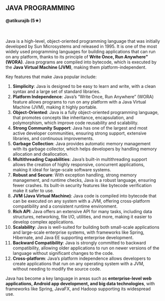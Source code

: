 <h2>JAVA PROGRAMMING</h2> 
<h4>@atikurajib (5★)</h4> </br>

Java is a high-level, object-oriented programming language that was initially developed by Sun Microsystems and released in 1995. It is one of the most widely used programming languages for building applications that can run on any platform, thanks to its principle of **Write Once, Run Anywhere” (WORA)**. Java programs are compiled into bytecode, which is executed by the **Java Virtual Machine (JVM)**, making them platform-independent.

Key features that make Java popular include:

1. **Simplicity**: Java is designed to be easy to learn and write, with a clean syntax and a large set of standard libraries.
2. **Platform Independence**: Java’s “Write Once, Run Anywhere” (WORA) feature allows programs to run on any platform with a Java Virtual Machine (JVM), making it highly portable. 
3. **Object-Oriented**: Java is a fully object-oriented programming language, that promotes concepts like inheritance, encapsulation, and polymorphism, which improve code reusability and scalability.
4. **Strong Community Support**: Java has one of the largest and most active developer communities, ensuring strong support, extensive libraries, and continuous improvements.
5. **Garbage Collection**: Java provides automatic memory management with its garbage collector, which helps developers by handling memory allocation and deallocation.
6. **Multithreading Capabilities**: Java’s built-in multithreading support allows the creation of highly responsive, concurrent applications, making it ideal for large-scale software systems.
7. **Robust and Secure**: With exception handling, strong memory management, and runtime checks, Java is a robust language, ensuring fewer crashes. Its built-in security features like bytecode verification make it safer to use.
8. **JVM (Java Virtual Machine)**: Java code is compiled into bytecode that can be executed on any system with a JVM, offering cross-platform compatibility and a consistent runtime environment.
9. **Rich API**: Java offers an extensive API for many tasks, including data structures, networking, file I/O, utilities, and more, making it easier to develop complex applications.
10. **Scalability**: Java is well-suited for building both small-scale applications and large-scale enterprise systems, with frameworks like Spring, Hibernate, and Java EE supporting enterprise development.
11. **Backward Compatibility**: Java is strongly committed to backward compatibility, allowing older applications to run on newer versions of the language without significant changes to the code.
12. **Cross-platform**: Java’s platform independence allows developers to create applications that run on any operating system with a JVM, without needing to modify the source code.

Java has become a key language in areas such as **enterprise-level web applications, Android app development, and big data technologies**, with frameworks like Spring, JavaFX, and Hadoop supporting its widespread use.
